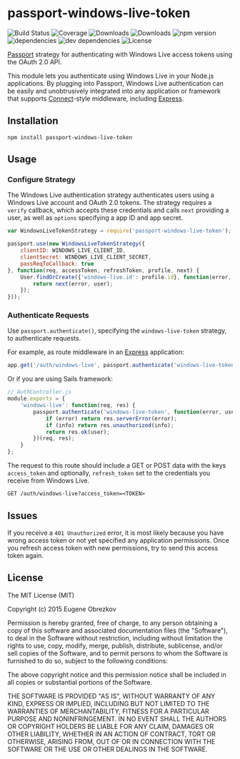 # passport-windows-live-token

![Build Status](https://img.shields.io/travis/ghaiklor/passport-windows-live-token.svg)
![Coverage](https://img.shields.io/coveralls/ghaiklor/passport-windows-live-token.svg)
![Downloads](https://img.shields.io/npm/dm/passport-windows-live-token.svg)
![Downloads](https://img.shields.io/npm/dt/passport-windows-live-token.svg)
![npm version](https://img.shields.io/npm/v/passport-windows-live-token.svg)
![dependencies](https://img.shields.io/david/ghaiklor/passport-windows-live-token.svg)
![dev dependencies](https://img.shields.io/david/dev/ghaiklor/passport-windows-live-token.svg)
![License](https://img.shields.io/npm/l/passport-windows-live-token.svg)

[Passport](http://passportjs.org/) strategy for authenticating with Windows Live access tokens using the OAuth 2.0 API.

This module lets you authenticate using Windows Live in your Node.js applications.
By plugging into Passport, Windows Live authentication can be easily and unobtrusively integrated into any application or framework that supports [Connect](http://www.senchalabs.org/connect/)-style middleware, including [Express](http://expressjs.com/).

## Installation

```shell
npm install passport-windows-live-token
```

## Usage

### Configure Strategy

The Windows Live authentication strategy authenticates users using a Windows Live account and OAuth 2.0 tokens.
The strategy requires a `verify` callback, which accepts these credentials and calls `next` providing a user, as well as `options` specifying a app ID and app secret.

```javascript
var WindowsLiveTokenStrategy = require('passport-windows-live-token');

passport.use(new WindowsLiveTokenStrategy({
    clientID: WINDOWS_LIVE_CLIENT_ID,
    clientSecret: WINDOWS_LIVE_CLIENT_SECRET,
    passReqToCallback: true
}, function(req, accessToken, refreshToken, profile, next) {
    User.findOrCreate({'windows-live.id': profile.id}, function(error, user) {
        return next(error, user);
    });
}));
```

### Authenticate Requests

Use `passport.authenticate()`, specifying the `windows-live-token` strategy, to authenticate requests.

For example, as route middleware in an [Express](http://expressjs.com/) application:

```javascript
app.get('/auth/windows-live', passport.authenticate('windows-live-token'));
```

Or if you are using Sails framework:

```javascript
// AuthController.js
module.exports = {
    'windows-live': function(req, res) {
        passport.authenticate('windows-live-token', function(error, user, info) {
            if (error) return res.serverError(error);
            if (info) return res.unauthorized(info);
            return res.ok(user);
        })(req, res);
    }
};
```

The request to this route should include a GET or POST data with the keys `access_token` and optionally, `refresh_token` set to the credentials you receive from Windows Live.

```
GET /auth/windows-live?access_token=<TOKEN>
```

## Issues

If you receive a `401 Unauthorized` error, it is most likely because you have wrong access token or not yet specified any application permissions.
Once you refresh access token with new permissions, try to send this access token again.

## License

The MIT License (MIT)

Copyright (c) 2015 Eugene Obrezkov

Permission is hereby granted, free of charge, to any person obtaining a copy
of this software and associated documentation files (the "Software"), to deal
in the Software without restriction, including without limitation the rights
to use, copy, modify, merge, publish, distribute, sublicense, and/or sell
copies of the Software, and to permit persons to whom the Software is
furnished to do so, subject to the following conditions:

The above copyright notice and this permission notice shall be included in all
copies or substantial portions of the Software.

THE SOFTWARE IS PROVIDED "AS IS", WITHOUT WARRANTY OF ANY KIND, EXPRESS OR
IMPLIED, INCLUDING BUT NOT LIMITED TO THE WARRANTIES OF MERCHANTABILITY,
FITNESS FOR A PARTICULAR PURPOSE AND NONINFRINGEMENT. IN NO EVENT SHALL THE
AUTHORS OR COPYRIGHT HOLDERS BE LIABLE FOR ANY CLAIM, DAMAGES OR OTHER
LIABILITY, WHETHER IN AN ACTION OF CONTRACT, TORT OR OTHERWISE, ARISING FROM,
OUT OF OR IN CONNECTION WITH THE SOFTWARE OR THE USE OR OTHER DEALINGS IN THE
SOFTWARE.
